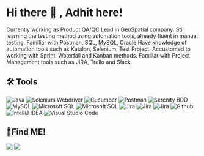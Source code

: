 # Hi there 👋 , Adhit here!

Currently working as Product QA/QC Lead in GeoSpatial company. Still learning the testing method using automation tools, already fluent in manual testing.
Familiar with Postman, SQL, MySQL, Oracle
Have knowledge of automation tools such as Katalon, Selenium, Test Project.
Accustomed to working with Sprint, Waterfall and Kanban methods.
Familiar with Project Management tools such as JIRA, Trello and Slack





## 🛠 Tools
![Java](https://img.shields.io/badge/-java-181717?style=for-the-badge&logo=java)
![Selenium Webdriver](https://img.shields.io/badge/-selenium-181717?style=for-the-badge&logo=selenium)
![Cucumber](https://img.shields.io/badge/-cucumber-181717?style=for-the-badge&logo=cucumber)
![Postman](https://img.shields.io/badge/-postman-181717?style=for-the-badge&logo=postman)
![Serenity BDD](https://img.shields.io/badge/-serenitybdd-181717?style=for-the-badge&logo=serenitybdd)
![MySQL](https://img.shields.io/badge/-mysql-181717?style=for-the-badge&logo=mysql)
![Microsoft SQL](https://img.shields.io/badge/-mssql-181717?style=for-the-badge&logo=mssql)
![Microsoft SQL](https://img.shields.io/badge/-oracle-181717?style=for-the-badge&logo=oracle)
![Jira](https://img.shields.io/badge/-jira-181717?style=for-the-badge&logo=jira)
![Jira](https://img.shields.io/badge/-trello-181717?style=for-the-badge&logo=trello)
![Jira](https://img.shields.io/badge/-slack-181717?style=for-the-badge&logo=slack)
![Github](https://img.shields.io/badge/GitHub-100000?style=for-the-badge&logo=github&logoColor=white)
![IntelliJ IDEA](https://img.shields.io/badge/IntelliJIDEA-000000.svg?style=for-the-badge&logo=intellij-idea&logoColor=white)
![Visual Studio Code](https://img.shields.io/badge/Visual%20Studio%20Code-0078d7.svg?style=for-the-badge&logo=visual-studio-code&logoColor=white)





## 🔗Find ME!
<p>
    <a href="https://www.linkedin.com/in/adhitya-dwi-prananta-43b03856/" target="blank"><img src="https://img.shields.io/badge/-linkedin-181717?style=for-the-badge&logo=linkedin" /></a>
    <a href="https://www.instagram.com/adhityagie/" target="blank"><img src="https://img.shields.io/badge/-instagram-181717?style=for-the-badge&logo=instagram" /></a>
</p>
